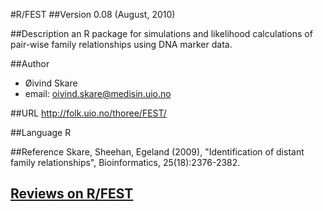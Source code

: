 #R/FEST
##Version
0.08 (August, 2010)

##Description
an R package for simulations and likelihood calculations of pair-wise family relationships using DNA marker data.

##Author
* Øivind Skare
* email: oivind.skare@medisin.uio.no

##URL
http://folk.uio.no/thoree/FEST/

##Language
R

##Reference
Skare, Sheehan, Egeland (2009), "Identification of distant family relationships", Bioinformatics, 25(18):2376-2382.


## [Reviews on R/FEST](https://github.com/gaow/genetic-analysis-software/issues/459)